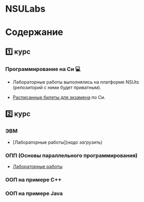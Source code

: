 # NSULabs

# Содержание

## 1️⃣ курс

### Программирование на Си 💻

- Лабораторные работы выполнялись на платформе NSUts (репозиторий с ними будет приватным).
  
- [Расписанные билеты для экзамена](https://docs.google.com/document/d/1Vq6XqA3mMlLx3F9hlQ7_5wZs8Pmhx3OAH1V1HMcWUdc/edit?usp=sharingy) по Си.

## 2️⃣ курс

### ЭВМ

- [Лабораторные работы](*надо загрузить*)

### ОПП (Основы параллельного программирования)

- [Лабораторные работы](https://github.com/ronk101/NSULabs/tree/6214ebb8594ac78d5cd315d1bd8b4ed91b51c0fd/2%20course/OPP)

### ООП на примере C++

### ООП на примере Java